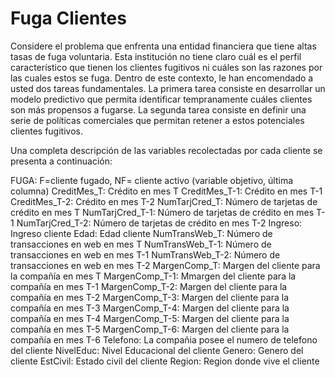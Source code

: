 # Fuga Clientes

Considere el problema que enfrenta una entidad financiera que tiene altas tasas de fuga voluntaria. Esta institución no tiene claro cuál es el perfil característico que tienen los clientes fugitivos ni cuáles son las razones por las cuales estos se fuga. Dentro de este contexto, le han encomendado a usted dos tareas fundamentales. La primera tarea consiste en desarrollar un modelo predictivo que permita identificar tempranamente cuáles clientes son más propensos a fugarse. La segunda tarea consiste en definir una serie de políticas comerciales que permitan retener a estos potenciales clientes fugitivos. 

Una completa descripción de las variables recolectadas por cada cliente se presenta a continuación: 
 
FUGA: F=cliente fugado, NF= cliente activo (variable objetivo, última columna)
CreditMes_T: Crédito en mes T
CreditMes_T-1: Crédito en mes T-1
CreditMes_T-2: Crédito en mes T-2
NumTarjCred_T: Número de tarjetas de crédito en mes T
NumTarjCred_T-1: Número de tarjetas de crédito en mes T-1
NumTarjCred_T-2: Número de tarjetas de crédito en mes T-2
Ingreso: Ingreso cliente
Edad: Edad cliente
NumTransWeb_T: Número de transacciones en web en mes T
NumTransWeb_T-1: Número de transacciones en web en mes T-1
NumTransWeb_T-2: Número de transacciones en web en mes T-2
MargenComp_T: Margen del cliente para la compañía en mes T
MargenComp_T-1: Mmargen del cliente para la compañía en mes T-1
MargenComp_T-2: Margen del cliente para la compañía en mes T-2
MargenComp_T-3: Margen del cliente para la compañía en mes T-3
MargenComp_T-4: Margen del cliente para la compañía en mes T-4
MargenComp_T-5: Margen del cliente para la compañía en mes T-5
MargenComp_T-6: Margen del cliente para la compañía en mes T-6
Telefono: La compañia posee el numero de telefono del cliente
NivelEduc: Nivel Educacional del cliente
Genero: Genero del cliente
EstCivil: Estado civil del cliente
Region: Region donde vive el cliente
